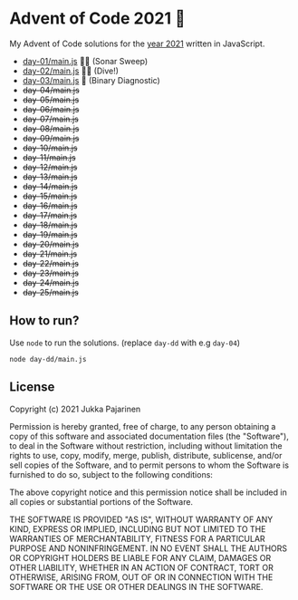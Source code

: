 # Advent of Code 2021 🎄

My Advent of Code solutions for the [year 2021](https://adventofcode.com/2021) written in JavaScript.

- [day-01/main.js](./day-01/main.js) 🌟🌟 (Sonar Sweep)
- [day-02/main.js](./day-02/main.js) 🌟🌟 (Dive!)
- [day-03/main.js](./day-03/main.js) 🚧 (Binary Diagnostic)
- ~~day-04/main.js~~
- ~~day-05/main.js~~
- ~~day-06/main.js~~
- ~~day-07/main.js~~
- ~~day-08/main.js~~
- ~~day-09/main.js~~
- ~~day-10/main.js~~
- ~~day-11/main.js~~
- ~~day-12/main.js~~
- ~~day-13/main.js~~
- ~~day-14/main.js~~
- ~~day-15/main.js~~
- ~~day-16/main.js~~
- ~~day-17/main.js~~
- ~~day-18/main.js~~
- ~~day-19/main.js~~
- ~~day-20/main.js~~
- ~~day-21/main.js~~
- ~~day-22/main.js~~
- ~~day-23/main.js~~
- ~~day-24/main.js~~
- ~~day-25/main.js~~

## How to run?

Use `node` to run the solutions. (replace `day-dd` with e.g `day-04`)

```
node day-dd/main.js
```

## License

Copyright (c) 2021 Jukka Pajarinen

Permission is hereby granted, free of charge, to any person obtaining a copy of this software and associated documentation files (the "Software"), to deal in the Software without restriction, including without limitation the rights to use, copy, modify, merge, publish, distribute, sublicense, and/or sell copies of the Software, and to permit persons to whom the Software is furnished to do so, subject to the following conditions:

The above copyright notice and this permission notice shall be included in all copies or substantial portions of the Software.

THE SOFTWARE IS PROVIDED "AS IS", WITHOUT WARRANTY OF ANY KIND, EXPRESS OR IMPLIED, INCLUDING BUT NOT LIMITED TO THE WARRANTIES OF MERCHANTABILITY, FITNESS FOR A PARTICULAR PURPOSE AND NONINFRINGEMENT. IN NO EVENT SHALL THE AUTHORS OR COPYRIGHT HOLDERS BE LIABLE FOR ANY CLAIM, DAMAGES OR OTHER LIABILITY, WHETHER IN AN ACTION OF CONTRACT, TORT OR OTHERWISE, ARISING FROM, OUT OF OR IN CONNECTION WITH THE SOFTWARE OR THE USE OR OTHER DEALINGS IN THE SOFTWARE.
